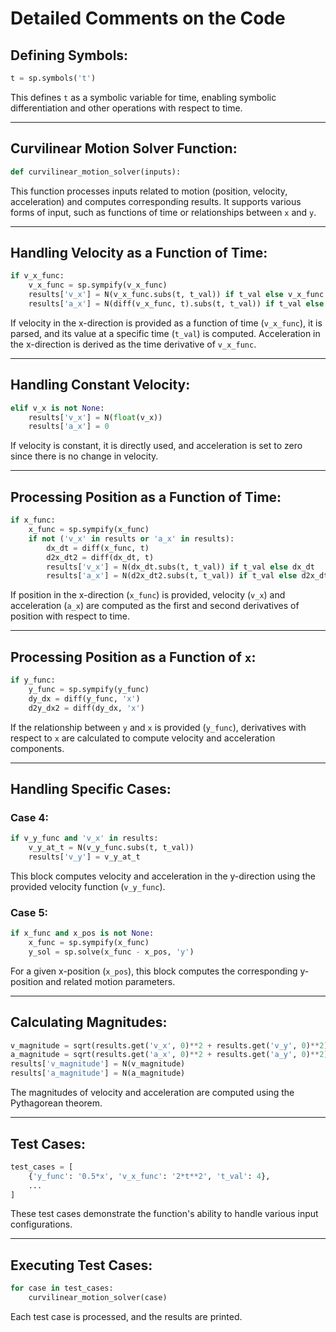 # Detailed Comments on the Code

## Defining Symbols:

```python
t = sp.symbols('t')
```
This defines `t` as a symbolic variable for time, enabling symbolic differentiation and other operations with respect to time.

---

## Curvilinear Motion Solver Function:

```python
def curvilinear_motion_solver(inputs):
```
This function processes inputs related to motion (position, velocity, acceleration) and computes corresponding results. It supports various forms of input, such as functions of time or relationships between `x` and `y`.

---

## Handling Velocity as a Function of Time:

```python
if v_x_func:
    v_x_func = sp.sympify(v_x_func)
    results['v_x'] = N(v_x_func.subs(t, t_val)) if t_val else v_x_func
    results['a_x'] = N(diff(v_x_func, t).subs(t, t_val)) if t_val else diff(v_x_func, t)
```
If velocity in the x-direction is provided as a function of time (`v_x_func`), it is parsed, and its value at a specific time (`t_val`) is computed.
Acceleration in the x-direction is derived as the time derivative of `v_x_func`.

---

## Handling Constant Velocity:

```python
elif v_x is not None:
    results['v_x'] = N(float(v_x))
    results['a_x'] = 0
```
If velocity is constant, it is directly used, and acceleration is set to zero since there is no change in velocity.

---

## Processing Position as a Function of Time:

```python
if x_func:
    x_func = sp.sympify(x_func)
    if not ('v_x' in results or 'a_x' in results):
        dx_dt = diff(x_func, t)
        d2x_dt2 = diff(dx_dt, t)
        results['v_x'] = N(dx_dt.subs(t, t_val)) if t_val else dx_dt
        results['a_x'] = N(d2x_dt2.subs(t, t_val)) if t_val else d2x_dt2
```
If position in the x-direction (`x_func`) is provided, velocity (`v_x`) and acceleration (`a_x`) are computed as the first and second derivatives of position with respect to time.

---

## Processing Position as a Function of `x`:

```python
if y_func:
    y_func = sp.sympify(y_func)
    dy_dx = diff(y_func, 'x')
    d2y_dx2 = diff(dy_dx, 'x')
```
If the relationship between `y` and `x` is provided (`y_func`), derivatives with respect to `x` are calculated to compute velocity and acceleration components.

---

## Handling Specific Cases:

### Case 4:

```python
if v_y_func and 'v_x' in results:
    v_y_at_t = N(v_y_func.subs(t, t_val))
    results['v_y'] = v_y_at_t
```
This block computes velocity and acceleration in the y-direction using the provided velocity function (`v_y_func`).

### Case 5:

```python
if x_func and x_pos is not None:
    x_func = sp.sympify(x_func)
    y_sol = sp.solve(x_func - x_pos, 'y')
```
For a given x-position (`x_pos`), this block computes the corresponding y-position and related motion parameters.

---

## Calculating Magnitudes:

```python
v_magnitude = sqrt(results.get('v_x', 0)**2 + results.get('v_y', 0)**2)
a_magnitude = sqrt(results.get('a_x', 0)**2 + results.get('a_y', 0)**2)
results['v_magnitude'] = N(v_magnitude)
results['a_magnitude'] = N(a_magnitude)
```
The magnitudes of velocity and acceleration are computed using the Pythagorean theorem.

---

## Test Cases:

```python
test_cases = [
    {'y_func': '0.5*x', 'v_x_func': '2*t**2', 't_val': 4},
    ...
]
```
These test cases demonstrate the function's ability to handle various input configurations.

---

## Executing Test Cases:

```python
for case in test_cases:
    curvilinear_motion_solver(case)
```
Each test case is processed, and the results are printed.
